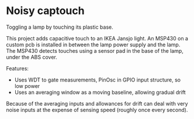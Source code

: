 Noisy captouch
==============

Toggling a lamp by touching its plastic base.

This project adds capacitive touch to an IKEA Jansjo light. An MSP430 on a
custom pcb is installed in between the lamp power supply and the lamp. The
MSP430 detects touches using a sensor pad in the base of the lamp, under the
ABS cover.

Features:
- Uses WDT to gate measurements, PinOsc in GPIO input structure, so low power
- Uses an averaging window as a moving baseline, allowing gradual drift

Because of the averaging inputs and allowances for drift can deal with very
noise inputs at the expense of sensing speed (roughly once every second).
